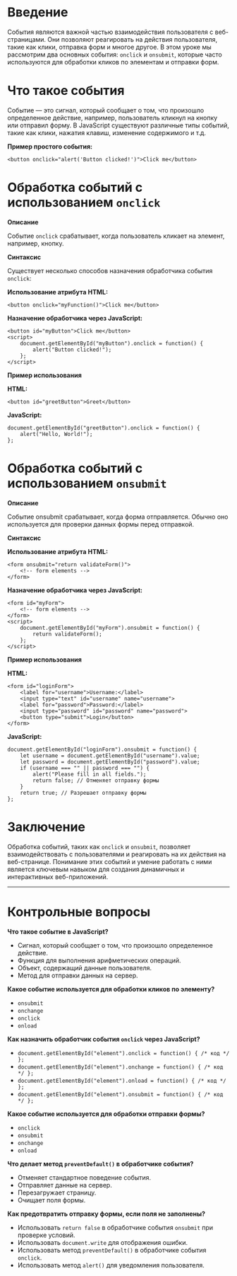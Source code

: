 # Введение

События являются важной частью взаимодействия пользователя с веб-страницами. Они позволяют реагировать на действия пользователя, такие как клики, отправка форм и многое другое. В этом уроке мы рассмотрим два основных события: `onclick` и `onsubmit`, которые часто используются для обработки кликов по элементам и отправки форм.

# Что такое события

Событие — это сигнал, который сообщает о том, что произошло определенное действие, например, пользователь кликнул на кнопку или отправил форму. В JavaScript существуют различные типы событий, такие как клики, нажатия клавиш, изменение содержимого и т.д.

**Пример простого события:**

```
<button onclick="alert('Button clicked!')">Click me</button>
```

# Обработка событий с использованием `onclick`

**Описание**

Событие `onclick` срабатывает, когда пользователь кликает на элемент, например, кнопку.

**Синтаксис**

Существует несколько способов назначения обработчика события `onclick`:

**Использование атрибута HTML:**

 ```
<button onclick="myFunction()">Click me</button>
```

**Назначение обработчика через JavaScript:**

```
<button id="myButton">Click me</button>
<script>
    document.getElementById("myButton").onclick = function() {
        alert("Button clicked!");
    };
</script>
```

**Пример использования**

**HTML:**

```
<button id="greetButton">Greet</button>
```

**JavaScript:**

```
document.getElementById("greetButton").onclick = function() {
    alert("Hello, World!");
};
```

# Обработка событий с использованием `onsubmit`

**Описание**

Событие onsubmit срабатывает, когда форма отправляется. Обычно оно используется для проверки данных формы перед отправкой.

**Синтаксис**

**Использование атрибута HTML:**

```
<form onsubmit="return validateForm()">
    <!-- form elements -->
</form>
```

**Назначение обработчика через JavaScript:**

```
<form id="myForm">
    <!-- form elements -->
</form>
<script>
    document.getElementById("myForm").onsubmit = function() {
        return validateForm();
    };
</script>
```

**Пример использования**

**HTML:**

```
<form id="loginForm">
    <label for="username">Username:</label>
    <input type="text" id="username" name="username">
    <label for="password">Password:</label>
    <input type="password" id="password" name="password">
    <button type="submit">Login</button>
</form>
```

**JavaScript:**

```
document.getElementById("loginForm").onsubmit = function() {
    let username = document.getElementById("username").value;
    let password = document.getElementById("password").value;
    if (username === "" || password === "") {
        alert("Please fill in all fields.");
        return false; // Отменяет отправку формы
    }
    return true; // Разрешает отправку формы
};
```

# Заключение

Обработка событий, таких как `onclick` и `onsubmit`, позволяет взаимодействовать с пользователями и реагировать на их действия на веб-странице. Понимание этих событий и умение работать с ними является ключевым навыком для создания динамичных и интерактивных веб-приложений.

***

# Контрольные вопросы

**Что такое событие в JavaScript?**
- Сигнал, который сообщает о том, что произошло определенное действие.
- Функция для выполнения арифметических операций.
- Объект, содержащий данные пользователя.
- Метод для отправки данных на сервер.

**Какое событие используется для обработки кликов по элементу?**
- `onsubmit`
- `onchange`
- `onclick`
- `onload`

**Как назначить обработчик события `onclick` через JavaScript?**
- `document.getElementById("element").onclick = function() { /* код */ };`
- `document.getElementById("element").onchange = function() { /* код */ };`
- `document.getElementById("element").onload = function() { /* код */ };`
- `document.getElementById("element").onsubmit = function() { /* код */ };`

**Какое событие используется для обработки отправки формы?**
- `onclick`
- `onsubmit`
- `onchange`
- `onload`

**Что делает метод `preventDefault()` в обработчике события?**
- Отменяет стандартное поведение события.
- Отправляет данные на сервер.
- Перезагружает страницу.
- Очищает поля формы.

**Как предотвратить отправку формы, если поля не заполнены?**
- Использовать `return false` в обработчике события `onsubmit` при проверке условий.
- Использовать `document.write` для отображения ошибки.
- Использовать метод `preventDefault()` в обработчике события `onclick`.
- Использовать метод `alert()` для уведомления пользователя.
